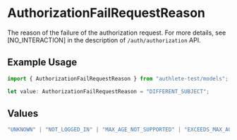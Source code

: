 # AuthorizationFailRequestReason

The reason of the failure of the authorization request.
For more details, see [NO_INTERACTION] in the description of `/auth/authorization` API.


## Example Usage

```typescript
import { AuthorizationFailRequestReason } from "authlete-test/models";

let value: AuthorizationFailRequestReason = "DIFFERENT_SUBJECT";
```

## Values

```typescript
"UNKNOWN" | "NOT_LOGGED_IN" | "MAX_AGE_NOT_SUPPORTED" | "EXCEEDS_MAX_AGE" | "DIFFERENT_SUBJECT" | "ACR_NOT_SATISFIED" | "DENIED" | "SERVER_ERROR" | "NOT_AUTHENTICATED" | "ACCOUNT_SELECTION_REQUIRED" | "CONSENT_REQUIRED" | "INTERACTION_REQUIRED" | "INVALID_TARGET"
```
